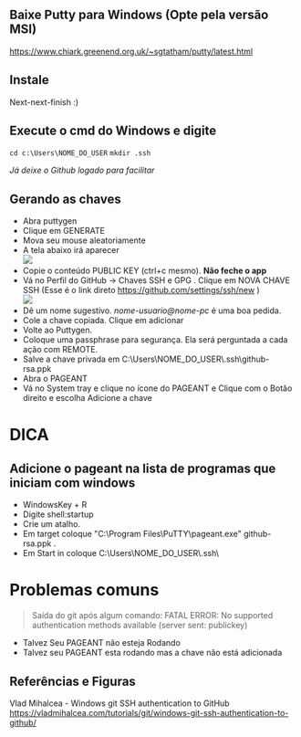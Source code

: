 

## Baixe Putty para Windows (Opte pela versão MSI)
https://www.chiark.greenend.org.uk/~sgtatham/putty/latest.html

## Instale
Next-next-finish :)

## Execute o cmd do Windows e digite
`cd c:\Users\NOME_DO_USER`
`mkdir .ssh`

*Já deixe o Github logado para facilitar*

## Gerando as chaves 

- Abra  puttygen
- Clique em GENERATE
- Mova seu mouse aleatoriamente
- A tela abaixo irá aparecer\
 ![](https://vladmihalcea.com/wp-content/uploads/2014/04/puttygen-save-private-key.png)
- Copie o conteúdo PUBLIC KEY (ctrl+c mesmo). **Não feche o app**
- Vá no Perfil do GitHub -> Chaves SSH e GPG . Clique em NOVA CHAVE SSH (Esse é o link direto https://github.com/settings/ssh/new ) \
 ![](https://vladmihalcea.com/wp-content/uploads/2014/04/github-add-key1.png)
- Dê um nome sugestivo. *nome-usuario@nome-pc* é uma boa pedida. 
- Cole a chave copiada. Clique em adicionar
- Volte ao Puttygen. 
- Coloque uma passphrase para segurança. Ela será perguntada a cada ação com REMOTE.
- Salve a chave privada em C:\Users\NOME_DO_USER\\.ssh\github-rsa.ppk
- Abra o PAGEANT
- Vá no System tray e clique no ícone do PAGEANT e Clique com o Botão direito e escolha Adicione a chave

# DICA 
## Adicione o pageant na lista de programas que iniciam com windows
- WindowsKey + R
- Digite shell:startup
- Crie um atalho. 
- Em target coloque  "C:\Program Files\PuTTY\pageant.exe" github-rsa.ppk . 
- Em Start in coloque C:\Users\NOME_DO_USER\\.ssh\

# Problemas comuns
>Saída do git após algum comando:
 FATAL ERROR: No supported authentication methods available (server sent: publickey)
- Talvez Seu PAGEANT não esteja Rodando
- Talvez seu PAGEANT esta rodando mas a chave não está adicionada

## Referências e Figuras

Vlad Mihalcea - Windows git SSH authentication to GitHub https://vladmihalcea.com/tutorials/git/windows-git-ssh-authentication-to-github/
